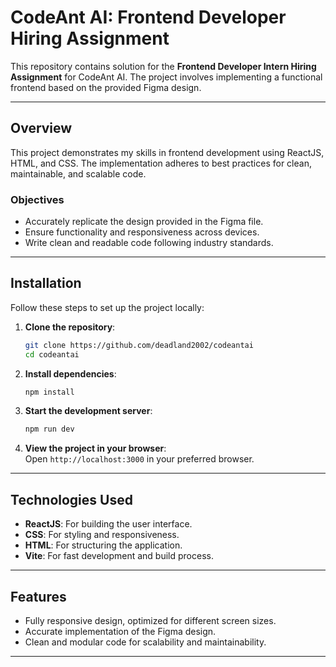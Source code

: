 # CodeAnt AI: Frontend Developer Hiring Assignment

This repository contains solution for the **Frontend Developer Intern Hiring Assignment** for CodeAnt AI. The project involves implementing a functional frontend based on the provided Figma design.

---

## Overview

This project demonstrates my skills in frontend development using ReactJS, HTML, and CSS. The implementation adheres to best practices for clean, maintainable, and scalable code.

### Objectives

- Accurately replicate the design provided in the Figma file.
- Ensure functionality and responsiveness across devices.
- Write clean and readable code following industry standards.

---

## Installation

Follow these steps to set up the project locally:

1. **Clone the repository**:

   ```bash
   git clone https://github.com/deadland2002/codeantai
   cd codeantai
   ```

2. **Install dependencies**:

   ```bash
   npm install
   ```

3. **Start the development server**:

   ```bash
   npm run dev
   ```

4. **View the project in your browser**:  
   Open `http://localhost:3000` in your preferred browser.

---

## Technologies Used

- **ReactJS**: For building the user interface.
- **CSS**: For styling and responsiveness.
- **HTML**: For structuring the application.
- **Vite**: For fast development and build process.

---

## Features

- Fully responsive design, optimized for different screen sizes.
- Accurate implementation of the Figma design.
- Clean and modular code for scalability and maintainability.

---
